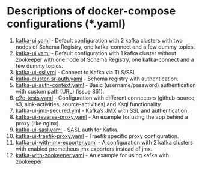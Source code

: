 # Descriptions of docker-compose configurations (*.yaml)

1. [kafka-ui.yaml](./kafbat-ui.yaml) - Default configuration with 2 kafka clusters with two nodes of Schema Registry, one kafka-connect and a few dummy topics.
2. [kafka-ui.yaml](../../.dev/dev_arm64.yaml) - Default configuration with 1 kafka cluster without zookeeper with one node of Schema Registry, one kafka-connect and a few dummy topics.
3. [kafka-ui-ssl.yml](./kafka-ssl.yml) - Connect to Kafka via TLS/SSL
4. [kafka-cluster-sr-auth.yaml](./cluster-sr-auth.yaml) - Schema registry with authentication.
5. [kafka-ui-auth-context.yaml](./auth-context.yaml) - Basic (username/password) authentication with custom path (URL) (issue 861).
6. [e2e-tests.yaml](./e2e-tests.yaml) - Configuration with different connectors (github-source, s3, sink-activities, source-activities) and Ksql functionality.
7. [kafka-ui-jmx-secured.yml](./ui-jmx-secured.yml) - Kafka’s JMX with SSL and authentication.
8. [kafka-ui-reverse-proxy.yaml](./nginx-proxy.yaml) - An example for using the app behind a proxy (like nginx).
9. [kafka-ui-sasl.yaml](./ui-sasl.yaml) - SASL auth for Kafka.
10. [kafka-ui-traefik-proxy.yaml](./traefik-proxy.yaml) - Traefik specific proxy configuration.
11. [kafka-ui-with-jmx-exporter.yaml](./ui-with-jmx-exporter.yaml) - A configuration with 2 kafka clusters with enabled prometheus jmx exporters instead of jmx.
12. [kafka-with-zookeeper.yaml](./kafka-zookeeper.yaml) - An example for using kafka with zookeeper